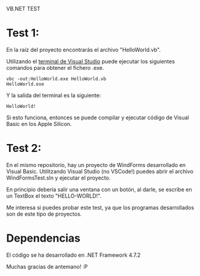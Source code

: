 VB.NET TEST

# Test 1:
En la raíz del proyecto encontrarás el archivo "HelloWorld.vb".

Utilizando el [terminal de Visual Studio](https://docs.microsoft.com/en-us/visualstudio/ide/reference/command-prompt-powershell?view=vs-2022) puede ejecutar los siguientes comandos para obtener el fichero .exe.

```
vbc -out:HelloWorld.exe HelloWorld.vb
HelloWorld.exe
```

Y la salida del terminal es la siguiente:
```
HelloWorld!
```

Si esto funciona, entonces se puede compilar y ejecutar código de Visual Basic en los Apple Silicon.

# Test 2:

En el mismo repositorio, hay un proyecto de WindForms desarrollado en Visual Basic. Utilitzando Visual Studio (no VSCode!) puedes abrir el archivo WindFormsTest.sln y ejecutar el proyecto.

En principio deberia salir una ventana con un botón, al darle, se escribe en un TextBox el texto "HELLO-WORLD!".

Me interesa si puedes probar este test, ya que los programas desarrollados son de este tipo de proyectos.


# Dependencias

El código se ha desarrollado en .NET Framework 4.7.2

Muchas gracias de antemano! :P


